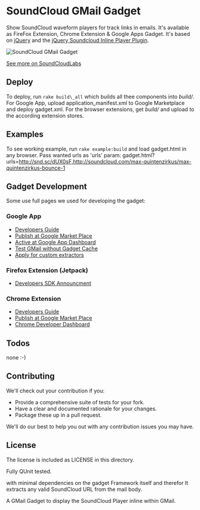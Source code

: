 # SoundCloud GMail Gadget

Show SoundCloud waveform players for track links in emails. It's available as FireFox Extension, Chrome Extension & Google Apps Gadget. It's based on [jQuery](http://www.jquery.org) and the [jQuery Soundcloud Inline Player Plugin](http://soundcloudlabs.com).

![SoundCloud GMail Gadget](http://soundcloudlabs.com/images/projects/gmail.png)

[See more on SoundCloudLabs](http://soundcloudlabs.com)

## Deploy
To deploy, run `rake build\_all` which builds all thee components into _build/_. For Google App, upload application_manifest.xml to Google Marketplace and deploy gadget.xml. For the browser extensions, get _build/<extension file>_ and upload to the according extension stores.


## Examples
To see working example, run `rake example:build` and load gadget.html in any browser. Pass wanted urls as 'urls' param:
  gadget.html?urls=http://snd.sc/dUX0sF,http://soundcloud.com/max-quintenzirkus/max-quintenzirkus-bounce-1

## Gadget Development
Some use full pages we used for developing the gadget:

### Google App
- [Developers Guide](http://code.google.com/apis/gmail/gadgets/contextual)
- [Publish at Google Market Place](https://www.google.com/enterprise/marketplace/viewVendorProfile)
- [Active at Google App Dashboard](https://www.google.com/a/cpanel/soundcloud.com/UserHub)
- [Test GMail without Gadget Cache](https://mail.google.com/mail/u/1/?nogadgetcache=1)
- [Apply for custom extractors](http://developer.googleapps.com/preview)

### Firefox Extension (Jetpack)
- [Developers SDK Announcment](http://blog.mozilla.com/addons/2011/05/05/announcing-add-on-sdk-1-0b5/)

### Chrome Extension
- [Developers Guide](http://code.google.com/chrome/extensions/devguide.html)
- [Publish at Google Market Place](http://code.google.com/chrome/extensions/packaging.html)
- [Chrome Developer Dashboard](https://chrome.google.com/webstore/developer/dashboard)

## Todos
  none :-)

## Contributing

We'll check out your contribution if you:

- Provide a comprehensive suite of tests for your fork.
- Have a clear and documented rationale for your changes.
- Package these up in a pull request.

We'll do our best to help you out with any contribution issues you may have.

## License

The license is included as LICENSE in this directory.



Fully QUnit tested.

with minimal dependencies on the gadget Framework itself and therefor
It extracts any valid SoundCloud URL from the mail body.

A GMail Gadget to display the SoundCloud Player inline within GMail.